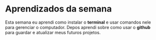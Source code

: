 # Aprendizados da semana
Esta semana eu aprendi como instalar o **terminal** e usar comandos nele para gerenciar o computador.
Depos aprendi sobre como usar o **github** para guardar e atualizar meus futuros projetos.